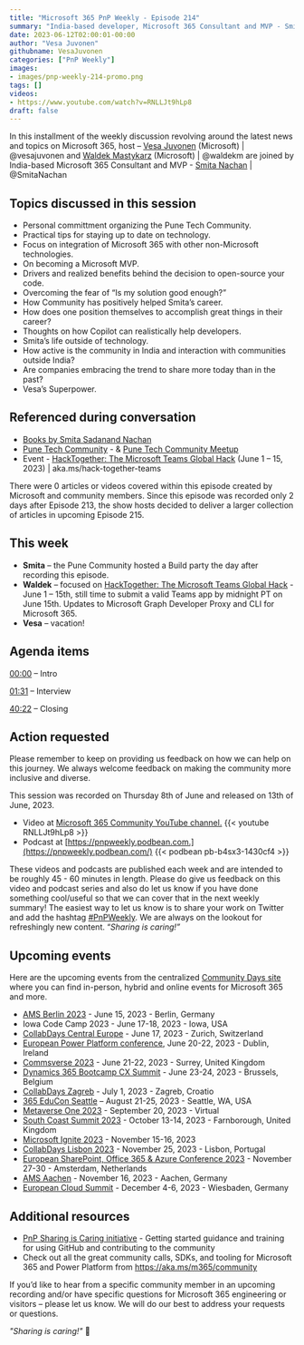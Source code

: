```yaml
---
title: "Microsoft 365 PnP Weekly - Episode 214"
summary: "India-based developer, Microsoft 365 Consultant and MVP - Smita Nachan joins Microsoft’s Vesa Juvonen and Waldek Mastykarz in a discussion on career growth, community connections, open-source contributions, staying up to date on technology and more."
date: 2023-06-12T02:00:01-00:00
author: "Vesa Juvonen"
githubname: VesaJuvonen
categories: ["PnP Weekly"]
images:
- images/pnp-weekly-214-promo.png
tags: []
videos:
- https://www.youtube.com/watch?v=RNLLJt9hLp8
draft: false
---
```


In this installment of the weekly discussion revolving around the latest news and topics on Microsoft 365, host – [Vesa Juvonen](http://twitter.com/vesajuvonen) (Microsoft) | @vesajuvonen and [Waldek Mastykarz](http://twitter.com/waldekm) (Microsoft) | @waldekm are joined by India-based Microsoft 365 Consultant and MVP - [Smita Nachan](https://twitter.com/SmitaNachan) \| @SmitaNachan

## Topics discussed in this session

* Personal committment organizing the Pune Tech Community.
* Practical tips for staying up to date on technology.
* Focus on integration of Microsoft 365 with other non-Microsoft technologies.
* On becoming a Microsoft MVP.
* Drivers and realized benefits behind the decision to open-source your code.
* Overcoming the fear of “Is my solution good enough?”
* How Community has positively helped Smita’s career.
* How does one position themselves to accomplish great things in their career?
* Thoughts on how Copilot can realistically help developers.
* Smita’s life outside of technology.
* How active is the community in India and interaction with communities outside India?
* Are companies embracing the trend to share more today than in the past?
* Vesa’s Superpower.

## Referenced during conversation

* [Books by Smita Sadanand Nachan](https://www.thriftbooks.com/a/smita-sadanand-nachan/5298422/)
* [Pune Tech Community](https://www.linkedin.com/company/punetechcommunity/) - & [Pune Tech Community Meetup](https://www.meetup.com/Pune-Tech-Community/)
* Event - [HackTogether: The Microsoft Teams Global Hack](https://github.com/microsoft/hack-together-teams) (June 1 – 15, 2023) \| aka.ms/hack-together-teams

There were 0 articles or videos covered within this episode created by Microsoft and community members.  Since this episode was recorded only 2 days after Episode 213, the show hosts decided to deliver a larger collection of articles in upcoming Episode 215.

## This week

* **Smita** – the Pune Community hosted a Build party the day after recording this episode.
* **Waldek** – focused on [HackTogether: The Microsoft Teams Global Hack](https://github.com/microsoft/hack-together-teams) - June 1 – 15th, still time to submit a valid Teams app by midnight PT on June 15th. Updates to Microsoft Graph Developer Proxy and CLI for Microsoft 365.
* **Vesa** – vacation!

## Agenda items

[00:00](https://youtu.be/RNLLJt9hLp8?t=0) – Intro

[01:31](https://youtu.be/RNLLJt9hLp8?t=91) – Interview

[40:22](https://youtu.be/RNLLJt9hLp8?t=2422) – Closing

## Action requested

Please remember to keep on providing us feedback on how we can help on this journey. We always welcome feedback on making the community more inclusive and diverse.

This session was recorded on Thursday 8th of June and released on 13th of June, 2023.

*   Video at [Microsoft 365 Community YouTube channel.](https://aka.ms/m365pnp-videos)
    {{< youtube RNLLJt9hLp8 >}}
*   Podcast at [https://pnpweekly.podbean.com.](https://pnpweekly.podbean.com/)
    {{< podbean pb-b4sx3-1430cf4 >}}

These videos and podcasts are published each week and are intended to be roughly 45 - 60 minutes in length.  Please do give us feedback on this video and podcast series and also do let us know if you have done something cool/useful so that we can cover that in the next weekly summary! The easiest way to let us know is to share your work on Twitter and add the hashtag [#PnPWeekly](https://twitter.com/search?q=%23pnpweekly). We are always on the lookout for refreshingly new content. “_Sharing is caring!”_

## Upcoming events

Here are the upcoming events from the centralized [Community Days site](https://communitydays.org/events?when=upcoming) where you can find in-person, hybrid and online events for Microsoft 365 and more.

* [AMS Berlin 2023](https://www.communitydays.org/event/2023-06-15/amsberlin-2023) - June 15, 2023 - Berlin, Germany
* Iowa Code Camp 2023 - June 17-18, 2023 - Iowa, USA
* [CollabDays Central Europe](https://www.collabdays.org/2023-ce/) - June 17, 2023 - Zurich, Switzerland
* [European Power Platform conference](https://www.sharepointeurope.com/european-power-platform-conference/), June 20-22, 2023 - Dublin, Ireland
* [Commsverse 2023](https://www.communitydays.org/event/2023-06-21/commsverse-2023) - June 21-22, 2023 - Surrey, United Kingdom
* [Dynamics 365 Bootcamp CX Summit](https://www.communitydays.org/event/2023-06-23/dynamics-365-bootcamp-cx-summit) - June 23-24, 2023 - Brussels, Belgium
* [CollabDays Zagreb](https://www.communitydays.org/event/2023-07-01/collabdays-zagreb) - July 1, 2023 - Zagreb, Croatio
* [365 EduCon Seattle](https://365educon.com/Seattle/) – August 21-25, 2023 - Seattle, WA, USA
* [Metaverse One 2023](https://www.communitydays.org/event/2023-09-20/metaverse-one-2023) - September 20, 2023 - Virtual
* [South Coast Summit 2023](https://www.southcoastsummit.com/) - October 13-14, 2023 - Farnborough, United Kingdom
* [Microsoft Ignite 2023](https://ignite.microsoft.com/) - November 15-16, 2023
* [CollabDays Lisbon 2023](https://www.collabdays.org/2023-lisbon/) - November 25, 2023 - Lisbon, Portugal
* [European SharePoint, Office 365 & Azure Conference 2023](https://www.sharepointeurope.com/) - November 27-30 - Amsterdam, Netherlands
* [AMS Aachen](https://www.communitydays.org/event/2023-11-16/ams-aachen) - November 16, 2023 - Aachen, Germany
* [European Cloud Summit](https://www.cloudsummit.eu/) - December 4-6, 2023 - Wiesbaden, Germany

## Additional resources

* [PnP Sharing is Caring initiative](https://aka.ms/sharing-is-caring) - Getting started guidance and training for using GitHub and contributing to the community
* Check out all the great community calls, SDKs, and tooling for Microsoft 365 and Power Platform from <https://aka.ms/m365/community>

If you’d like to hear from a specific community member in an upcoming recording and/or have specific questions for Microsoft 365 engineering or visitors – please let us know. We will do our best to address your requests or questions.

_"Sharing is caring!"_ 🧡
